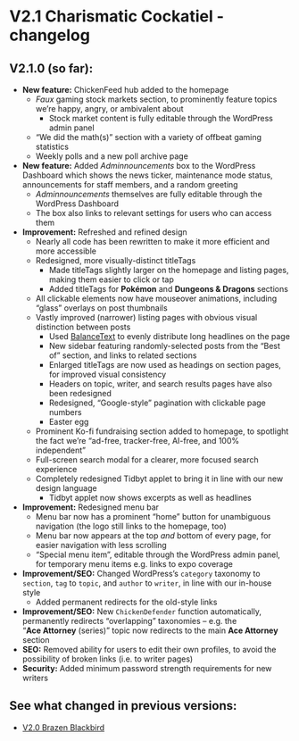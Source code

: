 # V2.1 Charismatic Cockatiel - changelog

## V2.1.0 (so far):

- **New feature:** ChickenFeed hub added to the homepage
  - *Faux* gaming stock markets section, to prominently feature topics we&rsquo;re happy, angry, or ambivalent about
    - Stock market content is fully editable through the WordPress admin panel
  - &ldquo;We did the math(s)&rdquo; section with a variety of offbeat gaming statistics
  - Weekly polls and a new poll archive page
- **New feature:** Added *Adminnouncements* box to the WordPress Dashboard which shows the news ticker, maintenance mode status, announcements for staff members, and a random greeting
  - *Adminnouncements* themselves are fully editable through the WordPress Dashboard
  - The box also links to relevant settings for users who can access them
- **Improvement:** Refreshed and refined design
  - Nearly all code has been rewritten to make it more efficient and more accessible
  - Redesigned, more visually-distinct titleTags
    - Made titleTags slightly larger on the homepage and listing pages, making them easier to click or tap
    - Added titleTags for **Pok&eacute;mon** and **Dungeons&nbsp;&amp;&nbsp;Dragons** sections
  - All clickable elements now have mouseover animations, including &ldquo;glass&rdquo; overlays on post thumbnails
  - Vastly improved (narrower) listing pages with obvious visual distinction between posts
    - Used [BalanceText](https://github.com/adobe/balance-text) to evenly distribute long headlines on the page
    - New sidebar featuring randomly-selected posts from the &ldquo;Best of&rdquo; section, and links to related sections
    - Enlarged titleTags are now used as headings on section pages, for improved visual consistency
    - Headers on topic, writer, and search results pages have also been redesigned
    - Redesigned, &ldquo;Google-style&rdquo; pagination with clickable page numbers
    - Easter egg
  - Prominent Ko-fi fundraising section added to homepage, to spotlight the fact we&rsquo;re &ldquo;ad-free, tracker-free, AI-free, and 100% independent&rdquo;
  - Full-screen search modal for a clearer, more focused search experience
  - Completely redesigned Tidbyt applet to bring it in line with our new design language
    - Tidbyt applet now shows excerpts as well as headlines
- **Improvement:** Redesigned menu bar
  - Menu bar now has a prominent &ldquo;home&rdquo; button for unambiguous navigation (the logo still links to the homepage, too)
  - Menu bar now appears at the top *and* bottom of every page, for easier navigation with less scrolling
  - &ldquo;Special menu item&rdquo;, editable through the WordPress admin panel, for temporary menu items e.g. links to expo coverage
- **Improvement/SEO:** Changed WordPress&rsquo;s `category` taxonomy to `section`, `tag` to `topic`, and `author` to `writer`, in line with our in-house style
  - Added permanent redirects for the old-style links
- **Improvement/SEO:** New `ChickenDefender` function automatically, permanently redirects &ldquo;overlapping&rdquo; taxonomies &ndash; e.g. the &ldquo;**Ace&nbsp;Attorney** (series)&rdquo; topic now redirects to the main **Ace&nbsp;Attorney** section
- **SEO:** Removed ability for users to edit their own profiles, to avoid the possibility of broken links (i.e. to writer pages)
- **Security:** Added minimum password strength requirements for new writers

## See what changed in previous versions:

- [V2.0 Brazen Blackbird](https://github.com/CriticalChicken/V2/tree/V2.0-Brazen-Blackbird)
